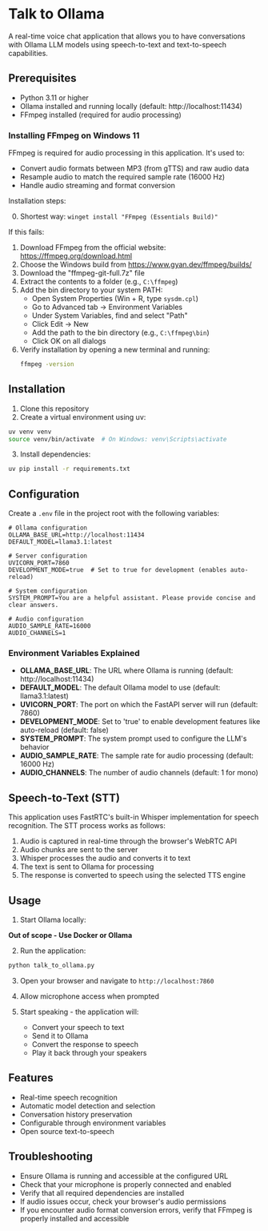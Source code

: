 # Talk to Ollama

A real-time voice chat application that allows you to have conversations with Ollama LLM models using speech-to-text and text-to-speech capabilities.

## Prerequisites

- Python 3.11 or higher
- Ollama installed and running locally (default: http://localhost:11434)
- FFmpeg installed (required for audio processing)

### Installing FFmpeg on Windows 11

FFmpeg is required for audio processing in this application. It's used to:

- Convert audio formats between MP3 (from gTTS) and raw audio data
- Resample audio to match the required sample rate (16000 Hz)
- Handle audio streaming and format conversion

Installation steps:

0. Shortest way: `winget install "FFmpeg (Essentials Build)"`

If this fails:

1. Download FFmpeg from the official website: https://ffmpeg.org/download.html
2. Choose the Windows build from https://www.gyan.dev/ffmpeg/builds/
3. Download the "ffmpeg-git-full.7z" file
4. Extract the contents to a folder (e.g., `C:\ffmpeg`)
5. Add the bin directory to your system PATH:
   - Open System Properties (Win + R, type `sysdm.cpl`)
   - Go to Advanced tab → Environment Variables
   - Under System Variables, find and select "Path"
   - Click Edit → New
   - Add the path to the bin directory (e.g., `C:\ffmpeg\bin`)
   - Click OK on all dialogs
6. Verify installation by opening a new terminal and running:
   ```bash
   ffmpeg -version
   ```

## Installation

1. Clone this repository
2. Create a virtual environment using uv:

```bash
uv venv venv
source venv/bin/activate  # On Windows: venv\Scripts\activate
```

3. Install dependencies:

```bash
uv pip install -r requirements.txt
```

## Configuration

Create a `.env` file in the project root with the following variables:

```env
# Ollama configuration
OLLAMA_BASE_URL=http://localhost:11434
DEFAULT_MODEL=llama3.1:latest

# Server configuration
UVICORN_PORT=7860
DEVELOPMENT_MODE=true  # Set to true for development (enables auto-reload)

# System configuration
SYSTEM_PROMPT=You are a helpful assistant. Please provide concise and clear answers.

# Audio configuration
AUDIO_SAMPLE_RATE=16000
AUDIO_CHANNELS=1
```

### Environment Variables Explained

- **OLLAMA_BASE_URL**: The URL where Ollama is running (default: http://localhost:11434)
- **DEFAULT_MODEL**: The default Ollama model to use (default: llama3.1:latest)
- **UVICORN_PORT**: The port on which the FastAPI server will run (default: 7860)
- **DEVELOPMENT_MODE**: Set to 'true' to enable development features like auto-reload (default: false)
- **SYSTEM_PROMPT**: The system prompt used to configure the LLM's behavior
- **AUDIO_SAMPLE_RATE**: The sample rate for audio processing (default: 16000 Hz)
- **AUDIO_CHANNELS**: The number of audio channels (default: 1 for mono)

## Speech-to-Text (STT)

This application uses FastRTC's built-in Whisper implementation for speech recognition. The STT process works as follows:

1. Audio is captured in real-time through the browser's WebRTC API
2. Audio chunks are sent to the server
3. Whisper processes the audio and converts it to text
4. The text is sent to Ollama for processing
5. The response is converted to speech using the selected TTS engine

## Usage

1. Start Ollama locally:

**Out of scope - Use Docker or Ollama**

2. Run the application:

```bash
python talk_to_ollama.py
```

3. Open your browser and navigate to `http://localhost:7860`

4. Allow microphone access when prompted

5. Start speaking - the application will:
   - Convert your speech to text
   - Send it to Ollama
   - Convert the response to speech
   - Play it back through your speakers

## Features

- Real-time speech recognition
- Automatic model detection and selection
- Conversation history preservation
- Configurable through environment variables
- Open source text-to-speech

## Troubleshooting

- Ensure Ollama is running and accessible at the configured URL
- Check that your microphone is properly connected and enabled
- Verify that all required dependencies are installed
- If audio issues occur, check your browser's audio permissions
- If you encounter audio format conversion errors, verify that FFmpeg is properly installed and accessible
